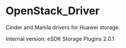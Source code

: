 # OpenStack_Driver
Cinder and Manila drivers for Huawei storage.

Internal version: eSDK Storage Plugins 2.0.1
